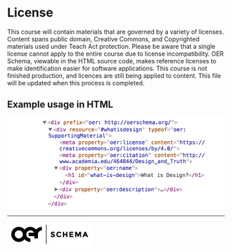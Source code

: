 # License

This course will contain materials that are governed by a variety of licenses. Content spans public domain, Creative Commons, and Copyrighted materials used under Teach Act protection. Please be aware that a single license cannot apply to the entire course due to license incompatibility. OER Schema, viewable in the HTML source code, makes reference licenses to make identification easier for software applications. This course is not finished production, and licences are still being applied to content. This file will be updated when this process is completed.

## Example usage in HTML

![HTML with license via OER Schema](assets/oerschema-source@2x.png)

---

<a href="http://oerschema.org"><img alt="OER Schema" style="border-width:0; width:200px;" src="https://github.com/open-curriculum/oerschema-logo/blob/master/png/oerschema-logo-horizontal-200w@2x.png?raw=true" /></a>